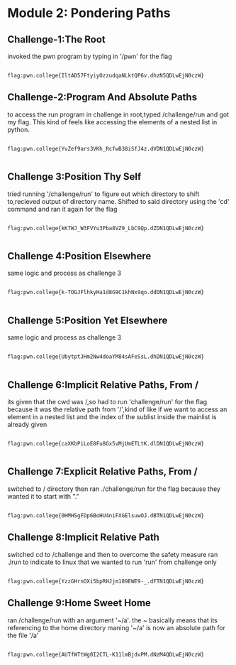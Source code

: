# Module 2: Pondering Paths

## Challenge-1:The Root
invoked the pwn program by typing in '/pwn' for the flag
```

flag:pwn.college{IltAD57FtyiyOzzudqaNLktQP6v.dhzN5QDLwEjN0czW}

```
##

## Challenge-2:Program And Absolute Paths
to access the run program in challenge in root,typed  /challenge/run and got my flag. This kind of feels like accessing the elements of a nested list in python.
```

flag:pwn.college{YvZef9ars3VKh_RcfwB38iSfJ4z.dVDN1QDLwEjN0czW}


```
##

## Challenge 3:Position Thy Self
tried running '/challenge/run' to figure out which directory to shift to,recieved output of directory name. Shifted to said directory using the 'cd' command and ran it again for the flag
```

flag:pwn.college{kK7WJ_W3FVYu3Pba8VZ9_LbC9Qp.dZDN1QDLwEjN0czW}


```
##

## Challenge 4:Position Elsewhere
same logic and process as challenge 3
```

flag:pwn.college{k-TOGJFlhkyHa1d8G9C1khNx9qo.ddDN1QDLwEjN0czW}


```
##

## Challenge 5:Position Yet Elsewhere
same logic and process as challenge 3
```

flag:pwn.college{UbytptJHm2Nw4doaYM84sAFeSsL.dhDN1QDLwEjN0czW}


```
##

## Challenge 6:Implicit Relative Paths, From /
its given that the cwd was /,so had to run 'challenge/run' for the flag because it was the relative path from '/',kind of like if we want to access an element in a nested list and the index of the sublist inside the mainlist is already given
```

flag:pwn.college{caXKbPiLoE8Fu8Gx5vMjUmETLtK.dlDN1QDLwEjN0czW}


```
##

## Challenge 7:Explicit Relative Paths, From /
switched to / directory then ran ./challenge/run for the flag because they wanted it to start with "."
```

flag:pwn.college{0HMHSgFDp6BoHU4niFXGElsuwOJ.dBTN1QDLwEjN0czW}

```
##

## Challenge 8:Implicit Relative Path
switched cd to /challenge and then to overcome the safety measure ran ./run to indicate to linux that we wanted to run 'run' from challenge only
```

flag:pwn.college{YzzGHrnOXi5bpRHJjm189EWE9-_.dFTN1QDLwEjN0czW}

```
##

## Challenge 9:Home Sweet Home
ran /challenge/run with an argument '~/a'. the ~ basically means that its referencing to the home directory maning '~/a' is now an absolute path for the file '/a'
```

flag:pwn.college{AUTfWTtWg0I2CTL-K11lmBjdvPM.dNzM4QDLwEjN0czW}

```
##
